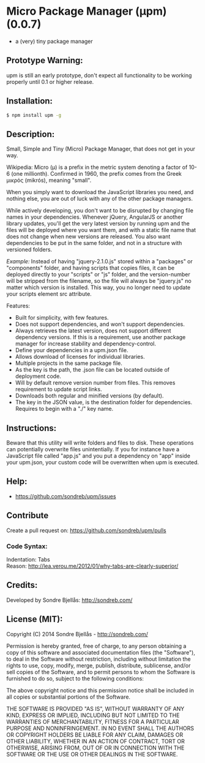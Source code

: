 # Micro Package Manager (µpm) (0.0.7)

- a (very) tiny package manager


## Prototype Warning:

upm is still an early prototype, don't expect all functionality to be working properly until 0.1 or higher release.


## Installation:

```sh
$ npm install upm -g
```


## Description:

Small, Simple and Tiny (Micro) Package Manager, that does not get in your way.

Wikipedia: Micro (µ) is a prefix in the metric system denoting a factor of 10-6
(one millionth). Confirmed in 1960, the prefix comes from the Greek μικρός
(mikrós), meaning "small".

When you simply want to download the JavaScript libraries you need, and nothing
else, you are out of luck with any of the other package managers.

While actively developing, you don't want to be disrupted by changing file names
in your dependencies. Whenever jQuery, AngularJS or another library updates,
you'll get the very latest version by running upm and the files will be deployed
where you want them, and with a static file name that does not change when new
versions are released. You also want dependencies to be put in the same folder,
and not in a structure with versioned folders.

*Example:* Instead of having "jquery-2.1.0.js" stored within a "packages" or
"components" folder, and having scripts that copies files, it can be deployed
directly to your "scripts" or "js" folder, and the version-number will be
stripped from the filename, so the file will always be "jquery.js" no matter
which version is installed. This way, you no longer need to update your scripts
element src attribute.

Features: 
- Built for simplicity, with few features. 
- Does not support dependencies, and won't support dependencies. 
- Always retrieves the latest version, does not support different dependency versions. If this is a requirement, use another package manager for increase stability and dependency-control. 
- Define your dependencies in a upm.json file. 
- Allows download of licenses for individual libraries.
- Multiple projects in the same package file. 
- As the key is the path, the .json file can be located outside of deployment code. 
- Will by default remove version number from files. This removes requirement to update script links. 
- Downloads both regular and minified versions (by default). 
- The key in the JSON value, is the destination folder for dependencies. Requires to begin with a "./" key name.


## Instructions:

Beware that this utility will write folders and files to disk. These operations can potentially overwrite files unintentially. If you for instance have a JavaScript file called "app.js" and you put a dependency on "app" inside your upm.json, your custom code will be overwritten when upm is executed.


## Help:


- https://github.com/sondreb/upm/issues


## Contribute

Create a pull request on: https://github.com/sondreb/upm/pulls

### Code Syntax:

Indentation: Tabs  
Reason: http://lea.verou.me/2012/01/why-tabs-are-clearly-superior/


## Credits:

Developed by Sondre Bjellås: http://sondreb.com/


## License (MIT):

Copyright (C) 2014 Sondre Bjellås - http://sondreb.com/

Permission is hereby granted, free of charge, to any person obtaining a copy of
this software and associated documentation files (the "Software"), to deal in
the Software without restriction, including without limitation the rights to
use, copy, modify, merge, publish, distribute, sublicense, and/or sell copies of
the Software, and to permit persons to whom the Software is furnished to do so,
subject to the following conditions:

The above copyright notice and this permission notice shall be included in all
copies or substantial portions of the Software.

THE SOFTWARE IS PROVIDED "AS IS", WITHOUT WARRANTY OF ANY KIND, EXPRESS OR
IMPLIED, INCLUDING BUT NOT LIMITED TO THE WARRANTIES OF MERCHANTABILITY, FITNESS
FOR A PARTICULAR PURPOSE AND NONINFRINGEMENT. IN NO EVENT SHALL THE AUTHORS OR
COPYRIGHT HOLDERS BE LIABLE FOR ANY CLAIM, DAMAGES OR OTHER LIABILITY, WHETHER
IN AN ACTION OF CONTRACT, TORT OR OTHERWISE, ARISING FROM, OUT OF OR IN
CONNECTION WITH THE SOFTWARE OR THE USE OR OTHER DEALINGS IN THE SOFTWARE.
